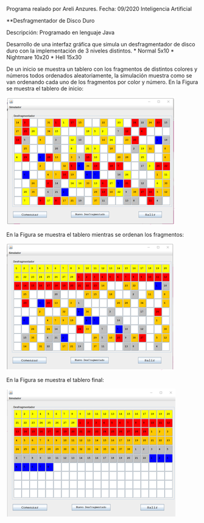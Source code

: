 Programa realado por Areli Anzures. Fecha: 09/2020 Inteligencia Artificial

**Desfragmentador de Disco Duro

Descripción: Programado en lenguaje Java

Desarrollo de una interfaz gráfica que simula un desfragmentador de disco duro con la implementación de 3 niveles distintos.
	* Normal 5x10
	* Nightmare 10x20
	* Hell 15x30
	
De un inicio se muestra un tablero con los fragmentos de distintos colores y números todos ordenados aleatoriamente, la simulación muestra como se van ordenando cada uno de los fragmentos por color y número. 
En la Figura se muestra el tablero de inicio:

![](https://github.com/Areli-Anzures/desfragmentador-disco-duro/blob/main/imagenes/fig1.png)

En la Figura se muestra el tablero mientras se ordenan los fragmentos:

![](https://github.com/Areli-Anzures/desfragmentador-disco-duro/blob/main/imagenes/fig2.png)

En la Figura se muestra el tablero final:

![](https://github.com/Areli-Anzures/desfragmentador-disco-duro/blob/main/imagenes/fig3.png)
